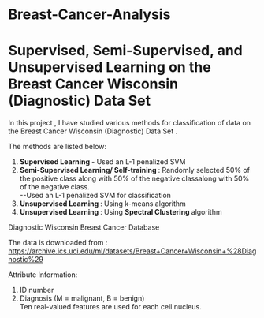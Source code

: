 # Breast-Cancer-Analysis

# Supervised, Semi-Supervised, and Unsupervised Learning on the Breast Cancer Wisconsin (Diagnostic) Data Set

In this project , I have studied various methods for classification of data on the Breast Cancer Wisconsin (Diagnostic) Data Set .  <br>

The methods are listed below: <br>
1) <b> Supervised Learning </b> - Used an L-1 penalized SVM  <br>
2) <b>Semi-Supervised Learning/ Self-training </b>: Randomly selected 50% of the positive class along with 50% of the negative classalong with 50% of the negative class. <br>
--Used an L-1 penalized SVM for classification <br>
3) <b> Unsupervised Learning </b>: Using k-means algorithm <br>
4) <b>Unsupervised Learning </b>: Using <b>Spectral Clustering </b> algorithm   <br>

Diagnostic Wisconsin Breast Cancer Database

The data is downloaded from : 
https://archive.ics.uci.edu/ml/datasets/Breast+Cancer+Wisconsin+%28Diagnostic%29

Attribute Information: <br>

1) ID number <br>
2) Diagnosis (M = malignant, B = benign)<br>
Ten real-valued features are used for each cell nucleus.<br>

